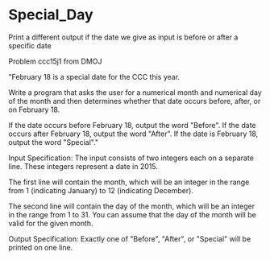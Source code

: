 # Special_Day
Print a different output if the date we give as input is before or after a specific date

Problem ccc15j1 from DMOJ

"February 18 is a special date for the CCC this year.

Write a program that asks the user for a numerical month and numerical day of the month and then determines whether that date occurs before, after, or on February 18.

If the date occurs before February 18, output the word "Before".
If the date occurs after February 18, output the word "After".
If the date is February 18, output the word "Special"."

Input Specification:
The input consists of two integers each on a separate line. These integers represent a date in 2015.

The first line will contain the month, which will be an integer in the range from 1 (indicating January) to 12 (indicating December).

The second line will contain the day of the month, which will be an integer in the range from 1 to 31. You can assume that the day of the month will be valid for the given month.

Output Specification:
Exactly one of "Before", "After", or "Special" will be printed on one line.
